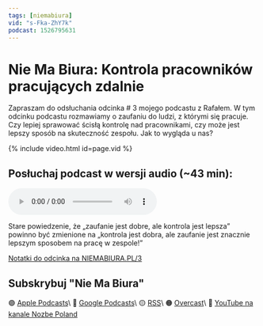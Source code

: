 ```yaml
---
tags: [niemabiura]
vid: "s-Fka-ZhY7k"
podcast: 1526795631
---
```


# Nie Ma Biura: Kontrola pracowników pracujących zdalnie

Zapraszam do odsłuchania odcinka # 3 mojego podcastu z Rafałem. W tym odcinku podcastu rozmawiamy o zaufaniu do ludzi, z którymi się pracuje. Czy lepiej sprawować ścisłą kontrolę nad pracownikami, czy może jest lepszy sposób na skuteczność zespołu. Jak to wygląda u nas?

{% include video.html id=page.vid %}

<!--More-->

## Posłuchaj podcast w wersji audio (~43 min):

<audio controls>
<source src="https://media.transistor.fm/249af23a.mp3" type="audio/mpeg">
</audio>

Stare powiedzenie, że „zaufanie jest dobre, ale kontrola jest lepsza” powinno być zmienione na „kontrola jest dobra, ale zaufanie jest znacznie lepszym sposobem na pracę w zespole!”

[Notatki do odcinka na NIEMABIURA.PL/3](https://niemabiura.pl/3)

## Subskrybuj "Nie Ma Biura"

🟣 [Apple Podcasts](https://podcasts.apple.com/pl/podcast/nie-ma-biura/id1526795631)\\
🔵 [Google Podcasts](https://podcasts.google.com/feed/aHR0cHM6Ly9mZWVkcy50cmFuc2lzdG9yLmZtL25pZW1hYml1cmE)\\
🟡 [RSS](https://nozbe.com/niemabiura.rss)\\
🟠 [Overcast](https://overcast.fm/itunes1526795631/nie-ma-biura)\\
🔴 [YouTube na kanale Nozbe Poland](https://youtube.com/NozbePoland)

[n]: https://michael.gratis/nozbe_pl